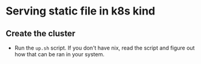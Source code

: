 # Serving static file in k8s kind

## Create the cluster
- Run the `up.sh` script. If you don't have nix, read the script and figure out how that can be ran in your system.
